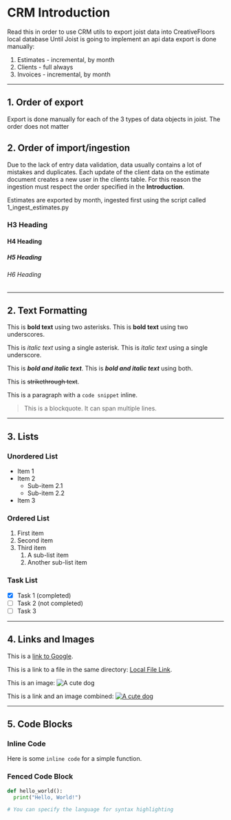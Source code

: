# CRM Introduction 

Read this in order to use CRM utils to export joist data into CreativeFloors local database
Until Joist is going to implement an api data export is done manually:

1. Estimates - incremental, by month
2. Clients - full always
3. Invoices - incremental, by month

---

## 1. Order of export

Export is done manually for each of the 3 types of data objects in joist. The order does not matter

## 2. Order of import/ingestion

Due to the lack of entry data validation, data usually contains a lot of mistakes and duplicates. 
Each update of the client data on the estimate document creates a new user in the clients table.
For this reason the ingestion must respect the order specified in the **Introduction**.

Estimates are exported by month, ingested first using the script called 1_ingest_estimates.py

### H3 Heading
#### H4 Heading
##### H5 Heading
###### H6 Heading

---

## 2. Text Formatting

This is **bold text** using two asterisks.
This is **bold text** using two underscores.

This is *italic text* using a single asterisk.
This is *italic text* using a single underscore.

This is ***bold and italic text***.
This is ***bold and italic text*** using both.

This is ~~strikethrough text~~.

This is a paragraph with a `code snippet` inline.

> This is a blockquote.
> It can span multiple lines.

---

## 3. Lists

### Unordered List

* Item 1
* Item 2
    * Sub-item 2.1
    * Sub-item 2.2
* Item 3

### Ordered List

1. First item
2. Second item
3. Third item
    1. A sub-list item
    2. Another sub-list item

### Task List

- [x] Task 1 (completed)
- [ ] Task 2 (not completed)
- [ ] Task 3

---

## 4. Links and Images

This is a [link to Google](https://www.google.com).

This is a link to a file in the same directory: [Local File Link](local-file.md).

This is an image:
![A cute dog](https://placedog.net/500/280)

This is a link and an image combined:
[![A cute dog](https://placedog.net/300/170)](https://placedog.net)

---

## 5. Code Blocks

### Inline Code

Here is some `inline code` for a simple function.

### Fenced Code Block

```python
def hello_world():
  print("Hello, World!")

# You can specify the language for syntax highlighting
